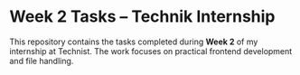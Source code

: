 # Week 2 Tasks – Technik Internship

This repository contains the tasks completed during **Week 2** of my internship at Technist. The work focuses on practical frontend development and file handling.



